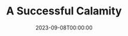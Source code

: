 ---
title: A Successful Calamity
date: 2023-09-08T00:00:00
opening_date: 1934-05-15
closing_date:
layout: productions
playbill:
Theatre: Theatre Jacksonville
cast:
- Eddie Wilton: Charles Luckie
- Clarence Withers: Drummond Paul, Jr.
- Emmie Wilton: Edna Holley
- Henry Wilton: Frank Heintz
- Marguerite Wilton: Lydia Hodges
- Julia Partington: Mae Holly
- Alberine: Margaret Hunter
- George Struthers: Ralph W. Cooper, Jr.
- John Belden: Lawrence Case
- Pietro Rafaelo: Winston Fowler
- Connors: John H. Pratt
- Dr. Broodie: Sydney Clark
crew:
- Director: Winston Fowler
- Staging:
  - Jim Reynolds
  - Mrs. Douglas Haygood
  - Mrs. Fred Pumpelly
  - Mrs. Holden Blackwell
  - Robert Tracy
- Props: Laurine Goffin
understudies:
orchestra:
---